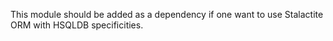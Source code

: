 This module should be added as a dependency if one want to use Stalactite ORM with HSQLDB specificities.